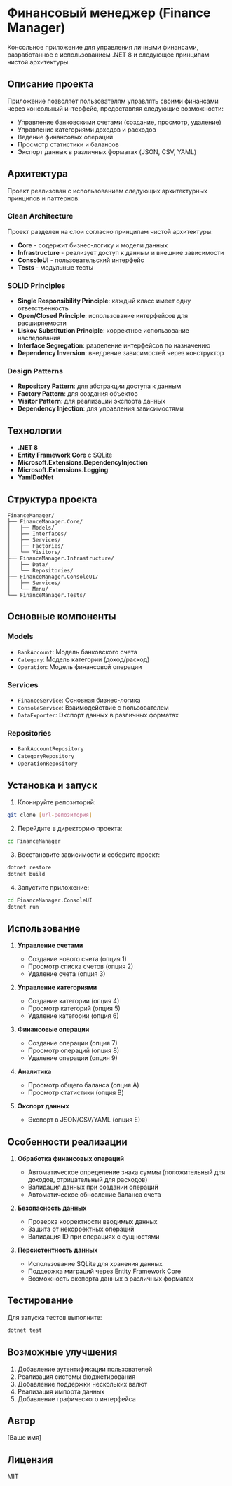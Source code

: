 # Финансовый менеджер (Finance Manager)

Консольное приложение для управления личными финансами, разработанное с использованием .NET 8 и следующее принципам чистой архитектуры.

## Описание проекта

Приложение позволяет пользователям управлять своими финансами через консольный интерфейс, предоставляя следующие возможности:
- Управление банковскими счетами (создание, просмотр, удаление)
- Управление категориями доходов и расходов
- Ведение финансовых операций
- Просмотр статистики и балансов
- Экспорт данных в различных форматах (JSON, CSV, YAML)

## Архитектура

Проект реализован с использованием следующих архитектурных принципов и паттернов:

### Clean Architecture
Проект разделен на слои согласно принципам чистой архитектуры:
- **Core** - содержит бизнес-логику и модели данных
- **Infrastructure** - реализует доступ к данным и внешние зависимости
- **ConsoleUI** - пользовательский интерфейс
- **Tests** - модульные тесты

### SOLID Principles
- **Single Responsibility Principle**: каждый класс имеет одну ответственность
- **Open/Closed Principle**: использование интерфейсов для расширяемости
- **Liskov Substitution Principle**: корректное использование наследования
- **Interface Segregation**: разделение интерфейсов по назначению
- **Dependency Inversion**: внедрение зависимостей через конструктор

### Design Patterns
- **Repository Pattern**: для абстракции доступа к данным
- **Factory Pattern**: для создания объектов
- **Visitor Pattern**: для реализации экспорта данных
- **Dependency Injection**: для управления зависимостями

## Технологии

- **.NET 8**
- **Entity Framework Core** с SQLite
- **Microsoft.Extensions.DependencyInjection**
- **Microsoft.Extensions.Logging**
- **YamlDotNet**

## Структура проекта

```
FinanceManager/
├── FinanceManager.Core/
│   ├── Models/
│   ├── Interfaces/
│   ├── Services/
│   ├── Factories/
│   └── Visitors/
├── FinanceManager.Infrastructure/
│   ├── Data/
│   └── Repositories/
├── FinanceManager.ConsoleUI/
│   ├── Services/
│   └── Menu/
└── FinanceManager.Tests/
```

## Основные компоненты

### Models
- `BankAccount`: Модель банковского счета
- `Category`: Модель категории (доход/расход)
- `Operation`: Модель финансовой операции

### Services
- `FinanceService`: Основная бизнес-логика
- `ConsoleService`: Взаимодействие с пользователем
- `DataExporter`: Экспорт данных в различных форматах

### Repositories
- `BankAccountRepository`
- `CategoryRepository`
- `OperationRepository`

## Установка и запуск

1. Клонируйте репозиторий:
```bash
git clone [url-репозитория]
```

2. Перейдите в директорию проекта:
```bash
cd FinanceManager
```

3. Восстановите зависимости и соберите проект:
```bash
dotnet restore
dotnet build
```

4. Запустите приложение:
```bash
cd FinanceManager.ConsoleUI
dotnet run
```

## Использование

1. **Управление счетами**
   - Создание нового счета (опция 1)
   - Просмотр списка счетов (опция 2)
   - Удаление счета (опция 3)

2. **Управление категориями**
   - Создание категории (опция 4)
   - Просмотр категорий (опция 5)
   - Удаление категории (опция 6)

3. **Финансовые операции**
   - Создание операции (опция 7)
   - Просмотр операций (опция 8)
   - Удаление операции (опция 9)

4. **Аналитика**
   - Просмотр общего баланса (опция A)
   - Просмотр статистики (опция B)

5. **Экспорт данных**
   - Экспорт в JSON/CSV/YAML (опция E)

## Особенности реализации

1. **Обработка финансовых операций**
   - Автоматическое определение знака суммы (положительный для доходов, отрицательный для расходов)
   - Валидация данных при создании операций
   - Автоматическое обновление баланса счета

2. **Безопасность данных**
   - Проверка корректности вводимых данных
   - Защита от некорректных операций
   - Валидация ID при операциях с сущностями

3. **Персистентность данных**
   - Использование SQLite для хранения данных
   - Поддержка миграций через Entity Framework Core
   - Возможность экспорта данных в различных форматах

## Тестирование

Для запуска тестов выполните:
```bash
dotnet test
```

## Возможные улучшения

1. Добавление аутентификации пользователей
2. Реализация системы бюджетирования
3. Добавление поддержки нескольких валют
4. Реализация импорта данных
5. Добавление графического интерфейса

## Автор

[Ваше имя]

## Лицензия

MIT 